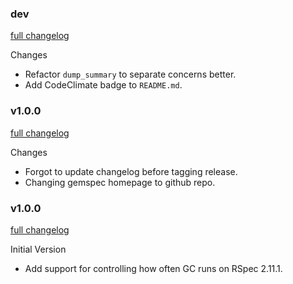 ### dev
[full changelog](http://github.com/MrJoy/rspec-gc-control/compare/v1.0.1...master)

Changes

* Refactor `dump_summary` to separate concerns better.
* Add CodeClimate badge to `README.md`.

### v1.0.0
[full changelog](http://github.com/MrJoy/rspec-gc-control/compare/v1.0.0...v1.0.1)

Changes

* Forgot to update changelog before tagging release.
* Changing gemspec homepage to github repo.

### v1.0.0
[full changelog](http://github.com/MrJoy/rspec-gc-control/compare/1d2bd61...v1.0.0)

Initial Version

* Add support for controlling how often GC runs on RSpec 2.11.1.
